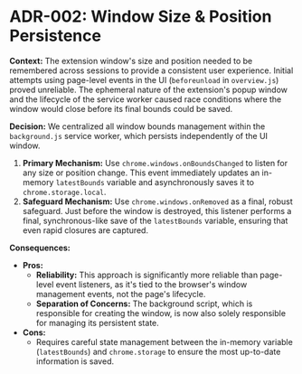 # ADR-002: Window Size & Position Persistence

**Context:**
The extension window's size and position needed to be remembered across sessions to provide a consistent user experience. Initial attempts using page-level events in the UI (`beforeunload` in `overview.js`) proved unreliable. The ephemeral nature of the extension's popup window and the lifecycle of the service worker caused race conditions where the window would close before its final bounds could be saved.

**Decision:**
We centralized all window bounds management within the `background.js` service worker, which persists independently of the UI window.
1.  **Primary Mechanism:** Use `chrome.windows.onBoundsChanged` to listen for any size or position change. This event immediately updates an in-memory `latestBounds` variable and asynchronously saves it to `chrome.storage.local`.
2.  **Safeguard Mechanism:** Use `chrome.windows.onRemoved` as a final, robust safeguard. Just before the window is destroyed, this listener performs a final, synchronous-like save of the `latestBounds` variable, ensuring that even rapid closures are captured.

**Consequences:**
*   **Pros:**
    *   **Reliability:** This approach is significantly more reliable than page-level event listeners, as it's tied to the browser's window management events, not the page's lifecycle.
    *   **Separation of Concerns:** The background script, which is responsible for creating the window, is now also solely responsible for managing its persistent state.
*   **Cons:**
    *   Requires careful state management between the in-memory variable (`latestBounds`) and `chrome.storage` to ensure the most up-to-date information is saved.
